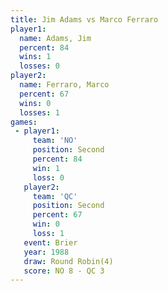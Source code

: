 ```yaml
---
title: Jim Adams vs Marco Ferraro
player1:              
  name: Adams, Jim    
  percent: 84         
  wins: 1             
  losses: 0           
player2:              
  name: Ferraro, Marco
  percent: 67         
  wins: 0             
  losses: 1           
games:
 - player1:          
     team: 'NO'      
     position: Second
     percent: 84     
     win: 1          
     loss: 0         
   player2:          
     team: 'QC'      
     position: Second
     percent: 67     
     win: 0          
     loss: 1         
   event: Brier        
   year: 1988          
   draw: Round Robin(4)
   score: NO 8 - QC 3  
---
```

